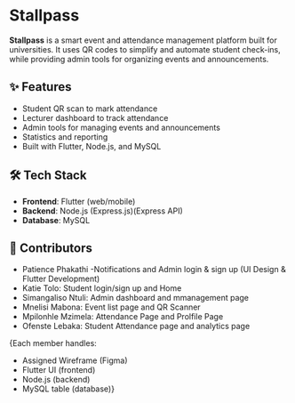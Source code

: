 # Stallpass

**Stallpass** is a smart event and attendance management platform built for universities. It uses QR codes to simplify and automate student check-ins, while providing admin tools for organizing events and announcements.

## ✨ Features

- Student QR scan to mark attendance
- Lecturer dashboard to track attendance
- Admin tools for managing events and announcements
- Statistics and reporting
- Built with Flutter, Node.js, and MySQL

## 🛠 Tech Stack

- **Frontend**: Flutter (web/mobile)
- **Backend**: Node.js (Express.js)(Express API)
- **Database**: MySQL

## 👥 Contributors
- Patience Phakathi -Notifications and Admin login & sign up (UI Design & Flutter Development)
- Katie Tolo: Student login/sign up and Home 
- Simangaliso Ntuli: Admin dashboard and mmanagement page
- Mnelisi Mabona: Event list page and QR Scanner
- Mpilonhle Mzimela: Attendance Page and Prolfile Page
- Ofenste Lebaka: Student Attendance page and analytics page

{Each member handles:
- Assigned Wireframe (Figma)
- Flutter UI (frontend)
- Node.js (backend)
- MySQL table (database)}

